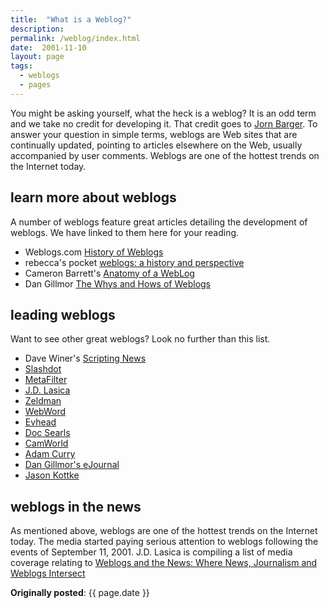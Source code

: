 ```yaml
---
title:  "What is a Weblog?"
description:
permalink: /weblog/index.html
date:  2001-11-10
layout: page
tags:
  - weblogs
  - pages
---
```


You might be asking yourself, what the heck is a weblog?  It is an odd term and we take no credit for developing it.  That credit goes to [Jorn Barger](http://www.robotwisdom.com/).  To answer your question in simple terms, weblogs are Web sites that are continually updated, pointing to articles elsewhere on the Web, usually accompanied by user comments.  Weblogs are one of the hottest trends on the Internet today.

## learn more about weblogs

A number of weblogs feature great articles detailing the development of weblogs.  We have linked to them here for your reading.

- Weblogs.com [History of Weblogs](http://newhome.weblogs.com/historyOfWeblogs)
- rebecca's pocket [weblogs: a history and perspective](http://www.rebeccablood.net/essays/weblog_history.html)
- Cameron Barrett's [Anatomy of a WebLog](http://camworld.org/1999/01/26/anatomy-of-a-weblog-2/)
- Dan Gillmor [The Whys and Hows of Weblogs](http://web.siliconvalley.com/content/sv/2001/02/20/opinion/dgillmor/weblog/GillmorWeblogExplainer.htm)

## leading weblogs
Want to see other great weblogs?  Look no further than this list.

- Dave Winer's [Scripting News](http://www.scripting.com/)
- [Slashdot](http://www.slashdot.org/)
- [MetaFilter](http://www.metafilter.com/)
- [J.D. Lasica](https://www.jdlasica.com)
- [Zeldman](http://www.zeldman.com/)
- [WebWord](http://www.webword.com/)
- [Evhead](http://www.evhead.com/)
- [Doc Searls](http://blogs.harvard.edu/doc/)
- [CamWorld](http://camworld.org)
- [Adam Curry](http://www.curry.com/)
- [Dan Gillmor's eJournal](http://web.siliconvalley.com/content/sv/opinion/dgillmor/weblog/)
- [Jason Kottke](http://kottke.org/)

## weblogs in the news

As mentioned above, weblogs are one of the hottest trends on the Internet today.  The media started paying serious attention to weblogs following the events of September 11, 2001.  J.D. Lasica is compiling a list of media coverage relating to [Weblogs and the News: Where News, Journalism and Weblogs Intersect](https://www.jdlasica.com/journalism/weblogs-and-the-news/)

**Originally posted**: {{ page.date }}